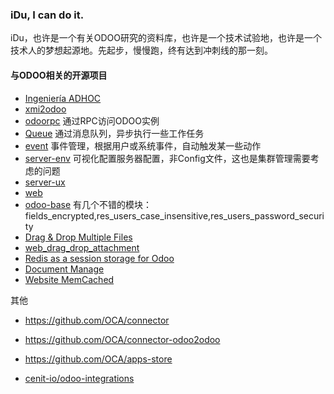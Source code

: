 
### iDu, I can do it.

iDu，也许是一个有关ODOO研究的资料库，也许是一个技术试验地，也许是一个技术人的梦想起源地。先起步，慢慢跑，终有达到冲刺线的那一刻。


#### 与ODOO相关的开源项目
- [Ingeniería ADHOC](https://github.com/ingadhoc)
- [xmi2odoo](https://github.com/ctmil/xmi2odoo)
- [odoorpc](https://github.com/OCA/odoorpc) 通过RPC访问ODOO实例
- [Queue](https://github.com/OCA/queue) 通过消息队列，异步执行一些工作任务
- [event](https://github.com/OCA/event) 事件管理，根据用户或系统事件，自动触发某一些动作
- [server-env](https://github.com/OCA/server-env) 可视化配置服务器配置，非Config文件，这也是集群管理需要考虑的问题
- [server-ux](https://github.com/OCA/server-ux)
- [web](https://github.com/OCA/web)
- [odoo-base](https://github.com/LasLabs/odoo-base) 有几个不错的模块：fields_encrypted,res_users_case_insensitive,res_users_password_security
- [Drag & Drop Multiple Files](https://github.com/cytex124/odoo-drag-and-drop)
- [web_drag_drop_attachment](https://github.com/erpharbor/contributions)
- [Redis as a session storage for Odoo](https://github.com/keerati/odoo-redis)
- [Document Manage](https://www.odoo.com/apps/modules/10.0/document_attachment_manage/)
- [Website MemCached](https://www.odoo.com/apps/modules/8.0/website_memcached/)

其他
- https://github.com/OCA/connector
- https://github.com/OCA/connector-odoo2odoo
- https://github.com/OCA/apps-store

- [cenit-io/odoo-integrations](https://github.com/cenit-io/odoo-integrations)


